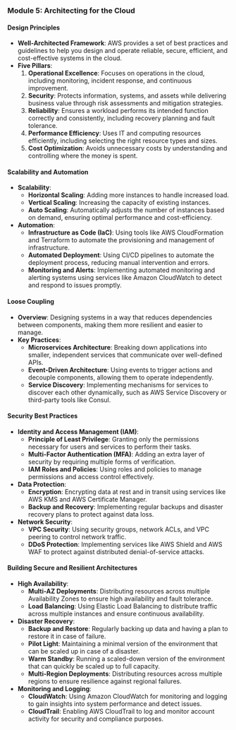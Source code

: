 ### Module 5: Architecting for the Cloud

#### Design Principles
- **Well-Architected Framework**: AWS provides a set of best practices and guidelines to help you design and operate reliable, secure, efficient, and cost-effective systems in the cloud.
- **Five Pillars**:
  1. **Operational Excellence**: Focuses on operations in the cloud, including monitoring, incident response, and continuous improvement.
  2. **Security**: Protects information, systems, and assets while delivering business value through risk assessments and mitigation strategies.
  3. **Reliability**: Ensures a workload performs its intended function correctly and consistently, including recovery planning and fault tolerance.
  4. **Performance Efficiency**: Uses IT and computing resources efficiently, including selecting the right resource types and sizes.
  5. **Cost Optimization**: Avoids unnecessary costs by understanding and controlling where the money is spent.

#### Scalability and Automation
- **Scalability**:
  - **Horizontal Scaling**: Adding more instances to handle increased load.
  - **Vertical Scaling**: Increasing the capacity of existing instances.
  - **Auto Scaling**: Automatically adjusts the number of instances based on demand, ensuring optimal performance and cost-efficiency.
- **Automation**:
  - **Infrastructure as Code (IaC)**: Using tools like AWS CloudFormation and Terraform to automate the provisioning and management of infrastructure.
  - **Automated Deployment**: Using CI/CD pipelines to automate the deployment process, reducing manual intervention and errors.
  - **Monitoring and Alerts**: Implementing automated monitoring and alerting systems using services like Amazon CloudWatch to detect and respond to issues promptly.

#### Loose Coupling
- **Overview**: Designing systems in a way that reduces dependencies between components, making them more resilient and easier to manage.
- **Key Practices**:
  - **Microservices Architecture**: Breaking down applications into smaller, independent services that communicate over well-defined APIs.
  - **Event-Driven Architecture**: Using events to trigger actions and decouple components, allowing them to operate independently.
  - **Service Discovery**: Implementing mechanisms for services to discover each other dynamically, such as AWS Service Discovery or third-party tools like Consul.

#### Security Best Practices
- **Identity and Access Management (IAM)**:
  - **Principle of Least Privilege**: Granting only the permissions necessary for users and services to perform their tasks.
  - **Multi-Factor Authentication (MFA)**: Adding an extra layer of security by requiring multiple forms of verification.
  - **IAM Roles and Policies**: Using roles and policies to manage permissions and access control effectively.
- **Data Protection**:
  - **Encryption**: Encrypting data at rest and in transit using services like AWS KMS and AWS Certificate Manager.
  - **Backup and Recovery**: Implementing regular backups and disaster recovery plans to protect against data loss.
- **Network Security**:
  - **VPC Security**: Using security groups, network ACLs, and VPC peering to control network traffic.
  - **DDoS Protection**: Implementing services like AWS Shield and AWS WAF to protect against distributed denial-of-service attacks.

#### Building Secure and Resilient Architectures
- **High Availability**:
  - **Multi-AZ Deployments**: Distributing resources across multiple Availability Zones to ensure high availability and fault tolerance.
  - **Load Balancing**: Using Elastic Load Balancing to distribute traffic across multiple instances and ensure continuous availability.
- **Disaster Recovery**:
  - **Backup and Restore**: Regularly backing up data and having a plan to restore it in case of failure.
  - **Pilot Light**: Maintaining a minimal version of the environment that can be scaled up in case of a disaster.
  - **Warm Standby**: Running a scaled-down version of the environment that can quickly be scaled up to full capacity.
  - **Multi-Region Deployments**: Distributing resources across multiple regions to ensure resilience against regional failures.
- **Monitoring and Logging**:
  - **CloudWatch**: Using Amazon CloudWatch for monitoring and logging to gain insights into system performance and detect issues.
  - **CloudTrail**: Enabling AWS CloudTrail to log and monitor account activity for security and compliance purposes.

